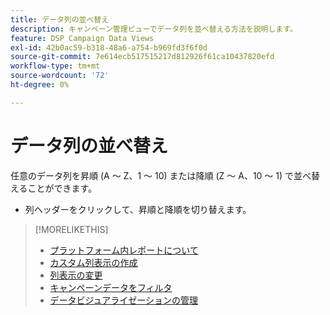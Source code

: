 ```yaml
---
title: データ列の並べ替え
description: キャンペーン管理ビューでデータ列を並べ替える方法を説明します。
feature: DSP Campaign Data Views
exl-id: 42b0ac59-b318-48a6-a754-b969fd3f6f0d
source-git-commit: 7e614ecb517515217d812926f61ca10437820efd
workflow-type: tm+mt
source-wordcount: '72'
ht-degree: 0%

---
```


# データ列の並べ替え

任意のデータ列を昇順 (A ～ Z、1 ～ 10) または降順 (Z ～ A、10 ～ 1) で並べ替えることができます。

* 列ヘッダーをクリックして、昇順と降順を切り替えます。

>[!MORELIKETHIS]
>
>* [プラットフォーム内レポートについて](campaign-reports-about.md)
>* [カスタム列表示の作成](column-view-create.md)
>* [列表示の変更](column-view-change.md)
>* [キャンペーンデータをフィルタ](campaign-data-filter.md)
>* [データビジュアライゼーションの管理](campaign-data-visualization-manage.md)

